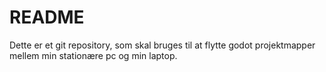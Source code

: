 # README

Dette er et git repository, som skal bruges til at flytte godot projektmapper mellem min stationære pc og min laptop.